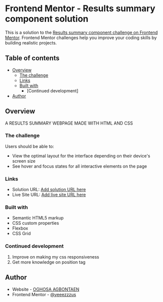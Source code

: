 # Frontend Mentor - Results summary component solution

This is a solution to the [Results summary component challenge on Frontend Mentor](https://www.frontendmentor.io/challenges/results-summary-component-CE_K6s0maV). Frontend Mentor challenges help you improve your coding skills by building realistic projects. 

## Table of contents

- [Overview](#overview)
  - [The challenge](#the-challenge)
  - [Links](#links)
  - [Built with](#built-with)
    - [Continued development]
- [Author](#author)

## Overview
  A RESULTS SUMMARY WEBPAGE MADE WITH HTML AND CSS
### The challenge

Users should be able to:

- View the optimal layout for the interface depending on their device's screen size
- See hover and focus states for all interactive elements on the page


### Links

- Solution URL: [Add solution URL here](https://your-solution-url.com)
- Live Site URL: [Add live site URL here](https://your-live-site-url.com)


### Built with

- Semantic HTML5 markup
- CSS custom properties
- Flexbox
- CSS Grid

### Continued development
  1. Improve on making my css responsiveness
  2. Get more knowledge on position tag



## Author

- Website - [OGHOSA AGBONTAEN](https://github.com/OghosaAgbontaen)
- Frontend Mentor - [@yeeezzzus](https://www.frontendmentor.io/profile/yeeezzzus)



